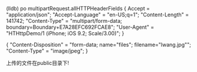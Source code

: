 (lldb) po multipartRequest.allHTTPHeaderFields
{
    Accept = "application/json";
    "Accept-Language" = "en-US;q=1";
    "Content-Length" = 141742;
    "Content-Type" = "multipart/form-data; boundary=Boundary+E7A28EFC692FCAE8";
    "User-Agent" = "HTHttpDemo/1 (iPhone; iOS 9.2; Scale/3.00)";
}

{
    "Content-Disposition" = "form-data; name=\"files\"; filename=\"lwang.jpg\"";
    "Content-Type" = "image/jpeg";
}

上传的文件在public目录下!